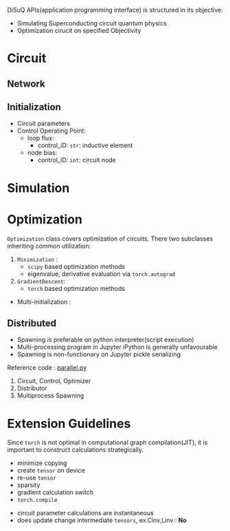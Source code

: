 DiSuQ APIs(application programming interface) is structured in its objective:
- Simulating Superconducting circuit quantum physics
- Optimization cirucit on specified Objectivity

# Circuit

## Network

## Initialization
* Circuit parameters
* Control Operating Point:
    - loop flux:
        - control_iD: `str`: inductive element
    - node bias:
        - control_iD: `int`: circuit node

# Simulation

# Optimization
`Optimization` class covers optimization of circuits. There two subclasses inheriting common utilization:
1. `Minimization` :
    - `scipy` based optimization methods
    - eigenvalue, derivative evaluation via `torch.autograd` 
2. `GradientDescent`:
    - `torch` based optimization methods

* Multi-initialization :  

## Distributed
* Spawning is preferable on python interpreter(script execution)
* Multi-processing program in Jupyter iPython is generally unfavourable
* Spawning is non-functionary on Jupyter pickle serializing

Reference code : [parallel.py](https://github.com/Shahrukh-Chishti/DiSuQ/blob/ad093038729fa427beb87f844c3ec48ff9d49b7b/Torch/parallel.py)
1. Circuit, Control, Optimizer
2. Distributor
3. Multiprocess Spawning


# Extension Guidelines

Since `torch` is not optimal in computational graph compilation(JIT), it is important to construct calculations strategically.

* minimize copying
* create `tensor` on device
* re-use `tensor`
* sparsity
* gradient calculation switch
* `torch.compile`

- circuit parameter calculations are instantaneous
- does update change intermediate `tensors`, ex.Cinv,Linv : __No__
